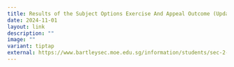 ```yaml
---
title: Results of the Subject Options Exercise And Appeal Outcome (Updated)
date: 2024-11-01
layout: link
description: ""
image: ""
variant: tiptap
external: https://www.bartleysec.moe.edu.sg/information/students/sec-2-subject-options-results-and-appeal-outcome/
---
```

